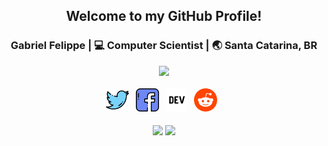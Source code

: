 <div align="center">
<h2>Welcome to my GitHub Profile!</h2>
</div>

<div align="center">
<h3>Gabriel Felippe | 💻 Computer Scientist | 🌏 Santa Catarina, BR</h3>
</div>

<div align="center">
<a href="https://akiradev.netlify.app/"><img src="https://i.ibb.co/LC2QWCk/akira2.png" /></a>
</div>

<br>

<div align='center'>
<a href="https://twitter.com/akirascientist"><img height="37" src="https://raw.githubusercontent.com/the-akira/the-akira/master/assets/twitter.png?raw=true"></a>&nbsp;&nbsp;
<a href="https://www.facebook.com/gabriellfelippe"><img height="37" src="https://raw.githubusercontent.com/the-akira/the-akira/master/assets/facebook.png?raw=true"></a>&nbsp;&nbsp;
<a href="https://dev.to/theakira"><img height="37" src="https://raw.githubusercontent.com/the-akira/the-akira/master/assets/dev-badge.png"></a>&nbsp;&nbsp;
<a href="https://www.reddit.com/user/gabrielfelippe90"><img height="37" src="https://raw.githubusercontent.com/the-akira/the-akira/master/assets/reddit.png?raw=true"></a>&nbsp;&nbsp;
<div>

<br>

<img width="480px" align="center" src="https://github-readme-stats.vercel.app/api?username=the-akira&theme=tokyonight&show_icons=true&include_all_commits=true&count_private=true&&hide=issues,contribs" />
<img width="300px" align="center" src="https://github-readme-stats.vercel.app/api/top-langs/?username=the-akira&layout=compact&theme=tokyonight" />